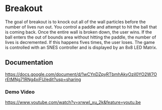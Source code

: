 # Breakout
The goal of breakout is to knock out all of the wall particles before the number of lives run out. You control a paddle and attempt to hit the ball that is coming back. Once the entire wall is broken down, the user wins. If the ball enters the out of bounds area without hitting the paddle, the number of lives is decremented. If this happens fives times, the user loses. The game is controlled with an SNES controller and is displayed by an 8x8 LED Matrix. 

## Documentation
https://docs.google.com/document/d/1wCYnDZpyRTbmhAkyOziI0YO2W7OrEtMNg71RNg4xiFU/edit?usp=sharing

### Demo Video
https://www.youtube.com/watch?v=xrwwl_xu_2k&feature=youtu.be



